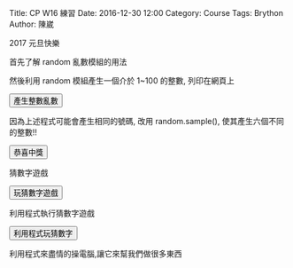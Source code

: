 Title: CP W16 練習
Date: 2016-12-30 12:00
Category: Course
Tags: Brython
Author: 陳崴

2017 元旦快樂

<!-- PELICAN_END_SUMMARY -->

首先了解 random 亂數模組的用法

然後利用 random 模組產生一個介於 1~100 的整數, 列印在網頁上

<!-- 導入 Brython 標準程式庫 -->

<script type="text/javascript" 
    src="https://cdn.rawgit.com/brython-dev/brython/master/www/src/brython_dist.js">
</script>

<!-- 啟動 Brython -->
<script>
window.onload=function(){
brython(1);
}
</script>

<!-- 以下可以執行 Brython 程式 -->
<div id="newyear"></div>
<script type="text/python3">
from browser import document
from browser import html
import random
print_location = document["newyear"]

def gen_int():
    num = random.randint(1, 49)
    # 設法將 num 列印在網頁上
    #print_location = document["newyear"]
    print_location <= num + html.BR()
    
def lottery(e):
    for i in range(6):
        gen_int()
    print_location <= "恭喜中獎!" + html.BR()
    
#document["but1"].bind("click", gen_int)
document["but1"].bind("click", lottery)
</script>
<button id="but1">產生整數亂數</button>

因為上述程式可能會產生相同的號碼, 改用 random.sample(), 使其產生六個不同的整數!!

<script type="text/python3">
from browser import document
from browser import html
import random
print_location = document["newyear"]
 
def lottery(e):
    num_list = random.sample(list(range(1, 50)), 6)
    for i in range(6):
        print_location <= num_list[i] + html.BR()
    print_location <= "恭喜中獎!" + html.BR()
 
document["but2"].bind("click", lottery)
</script>
<button id="but2">恭喜中獎</button>

猜數字遊戲

<div id="id3"></div>
<script type="text/python3">
from browser import document
from browser import html
import random
 
id3 = document["id3"]
def guess(ev):
    # 清除 id3 中的內容
    id3.clear()
    id3 <= "開始玩猜數字遊戲" + html.BR()
    標準答案 = random.randint(1, 100)
    你猜的數字 = int(input("請輸入您所猜 1~100 間的整數:"))
    猜測次數 = 1
    while 標準答案 != 你猜的數字:
        if 標準答案 < 你猜的數字:
            #print("太大了，再猜一次 :)加油")
            # 清除 id3 中的內容
            id3.clear()
            id3 <= "太大了，再猜一次 :)加油" + html.BR()
        else:
            #print("太小了，再猜一次 :)加油")
            # 清除 id3 中的內容
            id3.clear()
            id3 <= "太小了，再猜一次 :)加油" + html.BR()
        你猜的數字 = int(input("請輸入您所猜 1~100 間的整數:"))
        猜測次數 += 1
 
    #print("猜對了！總共猜了", 猜測次數, "次")
    id3 <= "猜對了！答案為" + str(標準答案) + ", 總共猜了" + str(猜測次數) + "次"
 
document["but3"].bind("click", guess)
</script>
<button id="but3">玩猜數字遊戲</button>

利用程式執行猜數字遊戲

<div id="id4"></div>
<script type="text/python3">
from browser import document
from browser import html
import random
 
id4 = document["id4"]
def autoguess(ev):
    執行次數 = 100
    總猜測次數 = 0
    for i in range(執行次數):
        id4 <= "第" + str(i+1) + "次玩:" + html.BR()
        下限 = 1
        上限 = 100
        標準答案 = random.randint(下限, 上限)
        pc猜的數字 = random.randint(下限, 上限)
        #print(標準答案, pc猜的數字)
        #integer int()
        #string str()
        #float float()
        #你猜的數字 = int(input("請輸入您所猜的整數:"))
        猜測次數 = 1
        while 標準答案 != pc猜的數字:
            if 標準答案 < pc猜的數字:
                #print("太大了，再猜一次 :)加油")
                # 因此已經確定"pc猜的數字"不是答案, 因此 - 1
                id4 <= "電腦猜的數字:" + str(pc猜的數字) + " 太大了!" + html.BR()
                上限 = pc猜的數字 - 1
            else:
                #print("太小了，再猜一次 :)加油")
                # 因此已經確定"pc猜的數字"不是答案, 因此 + 1
                id4 <= "電腦猜的數字:" + str(pc猜的數字) + " 太小了!" + html.BR()
                下限 = pc猜的數字 + 1
            #pc猜的數字 = int(input("請輸入您所猜的整數:"))
            pc猜的數字 = random.randint(下限, 上限)
            猜測次數 += 1
 
        #print("猜對了！總共猜了", 猜測次數, "次")
        id4 <= "電腦猜對了, 答案為: " + str(標準答案) + ", 總共猜了 "+ str(猜測次數) + "次" + html.BR()
        總猜測次數 += 猜測次數
    平均猜測次數 = int(總猜測次數/執行次數)
    #print("平均次數", 平均猜測次數)
    id4 <= "平均次數: " + str(平均猜測次數)
 
document["but4"].bind("click", autoguess)
</script>
<button id="but4">利用程式玩猜數字</button>

利用程式來盡情的操電腦,讓它來幫我們做很多東西






